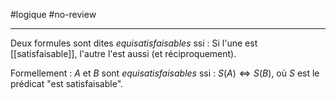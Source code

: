 #logique #no-review 

----
Deux formules sont dites _equisatisfaisables_ ssi :
Si l'une est [[satisfaisable]], l'autre l'est aussi (et réciproquement).

Formellement : $A$ et $B$ sont _equisatisfaisables_ ssi :
$S(A) \iff S(B)$, où $S$ est le prédicat "est satisfaisable".
